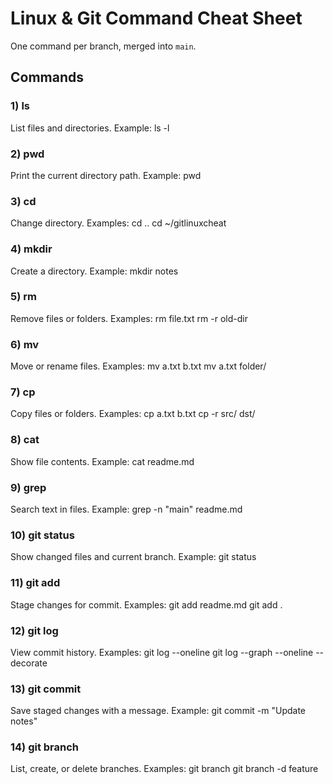 # Linux & Git Command Cheat Sheet

One command per branch, merged into `main`.

## Commands

### 1) ls
List files and directories.
Example: ls -l

### 2) pwd
Print the current directory path.
Example: pwd

### 3) cd
Change directory.
Examples: cd ..   cd ~/gitlinuxcheat

### 4) mkdir
Create a directory.
Example: mkdir notes

### 5) rm
Remove files or folders.
Examples: rm file.txt   rm -r old-dir

### 6) mv
Move or rename files.
Examples: mv a.txt b.txt   mv a.txt folder/

### 7) cp
Copy files or folders.
Examples: cp a.txt b.txt   cp -r src/ dst/

### 8) cat
Show file contents.
Example: cat readme.md

### 9) grep
Search text in files.
Example: grep -n "main" readme.md
 
### 10) git status
Show changed files and current branch.
Example: git status

### 11) git add
Stage changes for commit.
Examples: git add readme.md   git add .

### 12) git log
View commit history.
Examples: git log --oneline   git log --graph --oneline --decorate

### 13) git commit
Save staged changes with a message.
Example: git commit -m "Update notes"

### 14) git branch
List, create, or delete branches.
Examples: git branch   git branch -d feature

